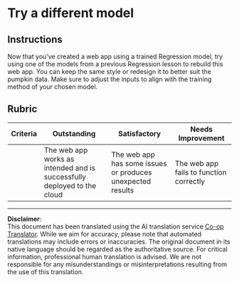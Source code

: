 <!--
CO_OP_TRANSLATOR_METADATA:
{
  "original_hash": "a8e8ae10be335cbc745b75ee552317ff",
  "translation_date": "2025-09-06T10:55:32+00:00",
  "source_file": "3-Web-App/1-Web-App/assignment.md",
  "language_code": "en"
}
-->
# Try a different model

## Instructions

Now that you’ve created a web app using a trained Regression model, try using one of the models from a previous Regression lesson to rebuild this web app. You can keep the same style or redesign it to better suit the pumpkin data. Make sure to adjust the inputs to align with the training method of your chosen model.

## Rubric

| Criteria                   | Outstanding                                              | Satisfactory                                              | Needs Improvement                      |
| -------------------------- | -------------------------------------------------------- | --------------------------------------------------------- | -------------------------------------- |
| | The web app works as intended and is successfully deployed to the cloud | The web app has some issues or produces unexpected results | The web app fails to function correctly |

---

**Disclaimer**:  
This document has been translated using the AI translation service [Co-op Translator](https://github.com/Azure/co-op-translator). While we aim for accuracy, please note that automated translations may include errors or inaccuracies. The original document in its native language should be regarded as the authoritative source. For critical information, professional human translation is advised. We are not responsible for any misunderstandings or misinterpretations resulting from the use of this translation.